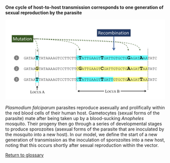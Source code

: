 **One cycle of host-to-host transmission corresponds to one generation of sexual reproduction by the parasite** 

![locus](locus.png)

*Plasmodium falciparum* parasites reproduce asexually and prolifically within the red blood cells of their human  host.  Gametocytes (sexual forms of the parasite) mate after being taken up by a blood-sucking *Anopheles* mosquito.  Their progeny then go through a series of developmental stages to produce sporozoites (asexual forms of the parasite that are inoculated by the mosquito into a new host).  In our model, we define the start of a new generation of transmission as the inoculation of sporozoites into a new host, noting that this occurs shortly after sexual reproduction within the vector.

[Return to glossary](glossary.md)